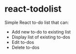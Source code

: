 # react-todolist
Simple React to-do list that can:
- Add new to-do to existing list
- Display list of existing to-dos
- Edit to-dos
- Delete to-dos
